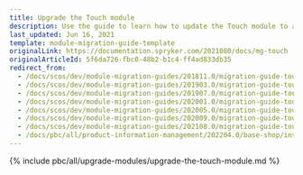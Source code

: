 ```yaml
---
title: Upgrade the Touch module
description: Use the guide to learn how to update the Touch module to a newer version.
last_updated: Jun 16, 2021
template: module-migration-guide-template
originalLink: https://documentation.spryker.com/2021080/docs/mg-touch
originalArticleId: 5f6da726-fbc0-48b2-b1c4-ff4ad833db35
redirect_from:
  - /docs/scos/dev/module-migration-guides/201811.0/migration-guide-touch.html
  - /docs/scos/dev/module-migration-guides/201903.0/migration-guide-touch.html
  - /docs/scos/dev/module-migration-guides/201907.0/migration-guide-touch.html
  - /docs/scos/dev/module-migration-guides/202001.0/migration-guide-touch.html
  - /docs/scos/dev/module-migration-guides/202005.0/migration-guide-touch.html
  - /docs/scos/dev/module-migration-guides/202009.0/migration-guide-touch.html
  - /docs/scos/dev/module-migration-guides/202108.0/migration-guide-touch.html
  - /docs/pbc/all/product-information-management/202204.0/base-shop/install-and-upgrade/upgrade-modules/upgrade-the-touch-module.html   
---
```


{% include pbc/all/upgrade-modules/upgrade-the-touch-module.md %} <!-- To edit, see /_includes/pbc/all/upgrade-modules/upgrade-the-touch-module.md -->
